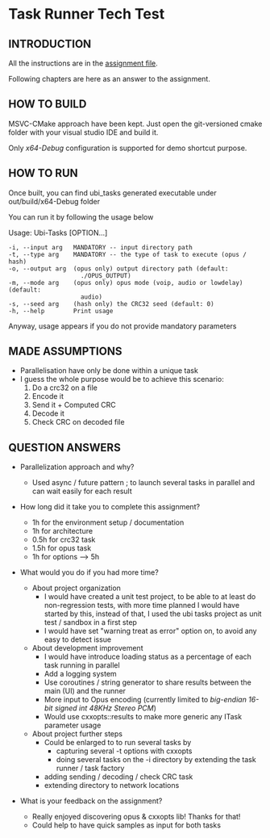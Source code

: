 # Task Runner Tech Test

## INTRODUCTION

All the instructions are in the [assignment file](./ASSIGNMENT.md).

Following chapters are here as an answer to the assignment.

## HOW TO BUILD

MSVC-CMake approach have been kept. Just open the git-versioned cmake folder with your visual studio IDE and build it.

Only *x64-Debug* configuration is supported for demo shortcut purpose.

## HOW TO RUN

Once built, you can find ubi_tasks generated executable under out/build/x64-Debug folder

You can run it by following the usage below

Usage:
  Ubi-Tasks [OPTION...]
  
  	-i, --input arg   MANDATORY -- input directory path
  	-t, --type arg    MANDATORY -- the type of task to execute (opus / hash)
  	-o, --output arg  (opus only) output directory path (default:
	                    ./OPUS_OUTPUT)
  	-m, --mode arg    (opus only) opus mode (voip, audio or lowdelay) (default:
        	            audio)
  	-s, --seed arg    (hash only) the CRC32 seed (default: 0)
  	-h, --help        Print usage


Anyway, usage appears if you do not provide mandatory parameters

## MADE ASSUMPTIONS

* Parallelisation have only be done within a unique task		
* I guess the whole purpose would be to achieve this scenario:
	1. Do a crc32 on a file
	2. Encode it
	3. Send it + Computed CRC
	4. Decode it
	5. Check CRC on decoded file
		

## QUESTION ANSWERS

* Parallelization approach and why?
	* Used async / future pattern ; to launch several tasks in parallel and can wait easily for each result

* How long did it take you to complete this assignment?
	* 1h for the environment setup / documentation
	* 1h for architecture
	* 0.5h for crc32 task
	* 1.5h for opus task
	* 1h for options
	--> 5h

* What would you do if you had more time?
	* About project organization
		* I would have created a unit test project, to be able to at least do non-regression tests, 
		with more time planned I would have started by this, instead of that, I used the ubi tasks project as unit test / sandbox in a first step
		* I would have set "warning treat as error" option on, to avoid any easy to detect issue
	* About development improvement
		* I would have introduce loading status as a percentage of each task running in parallel
		* Add a logging system
		* Use coroutines / string generator to share results between the main (UI) and the runner
		* More input to Opus encoding (currently limited to *big-endian 16-bit signed int 48KHz Stereo PCM*)
		* Would use cxxopts::results to make more generic any ITask parameter usage
	* About project further steps		
		* Could be enlarged to to run several tasks by
			* capturing several -t options with cxxopts
			* doing several tasks on the -i directory by extending the task runner / task factory
		* adding sending / decoding / check CRC task
		* extending directory to network locations

* What is your feedback on the assignment?
	* Really enjoyed discovering opus & cxxopts lib! Thanks for that!
	* Could help to have quick samples as input for both tasks







